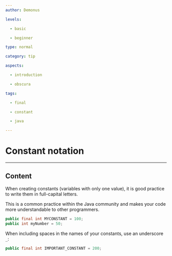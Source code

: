 ```yaml
---
author: Demonus

levels:

  - basic

  - beginner

type: normal

category: tip

aspects:

  - introduction

  - obscura

tags:

  - final

  - constant

  - java

---
```


# Constant notation

---
## Content

When creating constants (variables with only one value), it is good practice to write them in full-capital letters.  

This is a common practice within the Java community and makes your code more understandable to other programmers.

```java
public final int MYCONSTANT = 100;
public int myNumber = 50;
```

When including spaces in the names of your constants, use an underscore `_`:

```java
public final int IMPORTANT_CONSTANT = 200;


```